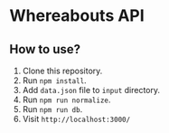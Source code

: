 # Whereabouts API

## How to use?

1. Clone this repository.
2. Run `npm install`.
3. Add `data.json` file to `input` directory.
4. Run `npm run normalize`.
5. Run `npm run db`.
6. Visit `http://localhost:3000/`
